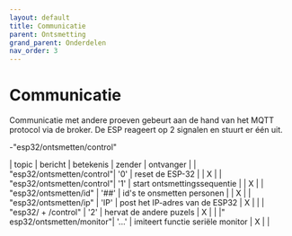 ```yaml
---
layout: default
title: Communicatie
parent: Ontsmetting
grand_parent: Onderdelen
nav_order: 3
---
```


# Communicatie

Communicatie met andere proeven gebeurt aan de hand van het MQTT protocol via de broker. De ESP reageert op 2 signalen en stuurt er één uit.

-"esp32/ontsmetten/control" 

| topic                     | bericht   | betekenis                         |  zender   | ontvanger |
| "esp32/ontsmetten/control"| '0'       | reset de ESP-32                   |           |     X     |
| "esp32/ontsmetten/control"| '1'       | start ontsmettingssequentie       |           |     X     |
| "esp32/ontsmetten/id"     | '##'      | id's te onsmetten personen        |           |     X     |
| "esp32/ontsmetten/ip"     | 'IP'      | post het IP-adres van de ESP32    |     X     |           |
| "esp32/ + /control"       | '2'       | hervat de andere puzels           |     X     |           |
|" esp32/ontsmetten/monitor"| '...'     | imiteert functie seriële monitor  |     X     |           |
